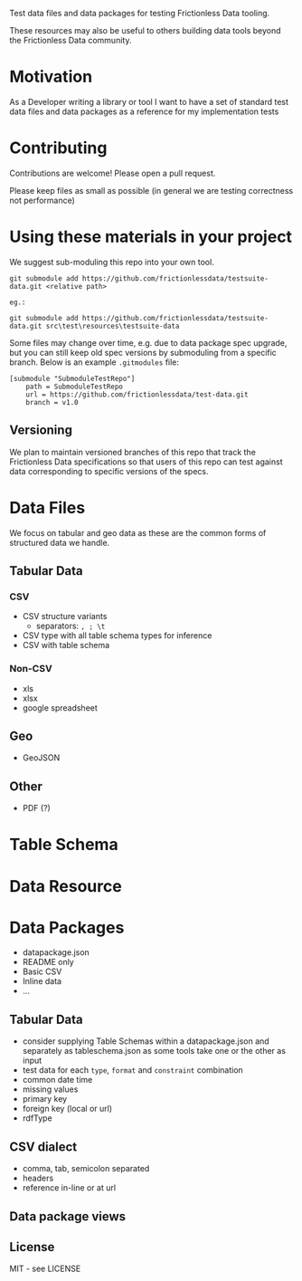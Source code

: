 Test data files and data packages for testing Frictionless Data tooling.

These resources may also be useful to others building data tools beyond the Frictionless Data community.

# Motivation

As a Developer writing a library or tool I want to have a set of standard test data files and data packages as a reference for my implementation tests

# Contributing

Contributions are welcome! Please open a pull request.

Please keep files as small as possible (in general we are testing correctness not performance)

# Using these materials in your project

We suggest sub-moduling this repo into your own tool.

```
git submodule add https://github.com/frictionlessdata/testsuite-data.git <relative path>

eg.:

git submodule add https://github.com/frictionlessdata/testsuite-data.git src\test\resources\testsuite-data

```

Some files may change over time, e.g. due to data package spec upgrade, but you can still keep old spec versions by submoduling from a specific branch. Below is an example `.gitmodules` file:

```
[submodule "SubmoduleTestRepo"]
    path = SubmoduleTestRepo
    url = https://github.com/frictionlessdata/test-data.git
    branch = v1.0
```

## Versioning

We plan to maintain versioned branches of this repo that track the Frictionless Data specifications so that users of this repo can test against data corresponding to specific versions of the specs.


# Data Files

We focus on tabular and geo data as these are the common forms of structured data we handle.

## Tabular Data

### CSV

* CSV structure variants
  * separators: `, ; \t`
* CSV type with all table schema types for inference
* CSV with table schema

### Non-CSV

* xls
* xlsx
* google spreadsheet

## Geo

* GeoJSON

## Other

* PDF (?)


# Table Schema


# Data Resource


# Data Packages

* datapackage.json
* README only
* Basic CSV
* Inline data
* ... 

## Tabular Data

* consider supplying Table Schemas within a datapackage.json and separately as tableschema.json as some tools take one or the other as input
* test data for each `type`, `format` and `constraint` combination
* common date time <patterns>
* missing values
* primary key
* foreign key (local or url)
* rdfType

## CSV dialect

* comma, tab, semicolon separated
* headers
* reference in-line or at url

## Data package views

## License

MIT - see LICENSE


